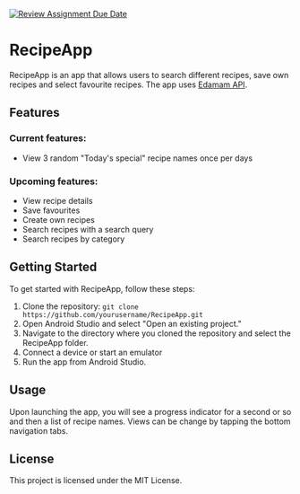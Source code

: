 [![Review Assignment Due Date](https://classroom.github.com/assets/deadline-readme-button-24ddc0f5d75046c5622901739e7c5dd533143b0c8e959d652212380cedb1ea36.svg)](https://classroom.github.com/a/yzg6oRFh)

# RecipeApp
RecipeApp is an app that allows users to search different recipes, save own recipes and select favourite recipes.
The app uses [Edamam API](https://developer.edamam.com/edamam-recipe-api).

## Features
### Current features:
- View 3 random "Today's special" recipe names once per days

### Upcoming features:
- View recipe details
- Save favourites
- Create own recipes
- Search recipes with a search query
- Search recipes by category

## Getting Started
To get started with RecipeApp, follow these steps:

1. Clone the repository: ```git clone https://github.com/yourusername/RecipeApp.git```
2. Open Android Studio and select "Open an existing project."
3. Navigate to the directory where you cloned the repository and select the RecipeApp folder.
4. Connect a device or start an emulator
5. Run the app from Android Studio.

## Usage
Upon launching the app, you will see a progress indicator for a second or so and then a list of recipe names.
Views can be change by tapping the bottom navigation tabs.

## License
This project is licensed under the MIT License.
